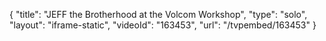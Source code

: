 {
    "title": "JEFF the Brotherhood at the Volcom Workshop",
    "type": "solo",
    "layout": "iframe-static",
    "videoId": "163453",
    "url": "\/tvpembed\/163453"
}